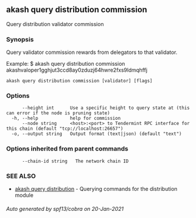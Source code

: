 ## akash query distribution commission

Query distribution validator commission

### Synopsis

Query validator commission rewards from delegators to that validator.

Example:
$ akash query distribution commission akashvaloper1gghjut3ccd8ay0zduzj64hwre2fxs9ldmqhffj

```
akash query distribution commission [validator] [flags]
```

### Options

```
      --height int      Use a specific height to query state at (this can error if the node is pruning state)
  -h, --help            help for commission
      --node string     <host>:<port> to Tendermint RPC interface for this chain (default "tcp://localhost:26657")
  -o, --output string   Output format (text|json) (default "text")
```

### Options inherited from parent commands

```
      --chain-id string   The network chain ID
```

### SEE ALSO

* [akash query distribution](akash_query_distribution.md)	 - Querying commands for the distribution module

###### Auto generated by spf13/cobra on 20-Jan-2021
